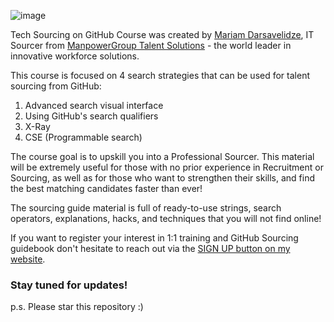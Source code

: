 ![image](https://user-images.githubusercontent.com/81953271/138593645-ac6a8997-7bbe-430b-90d0-3de575661562.png)

Tech Sourcing on GitHub Course was created by [Mariam Darsavelidze](https://www.linkedin.com/in/darsaveli/), IT Sourcer from [ManpowerGroup Talent Solutions](https://talentsolutions.manpowergroup.com/) - the world leader in innovative workforce solutions.

This course is focused on 4 search strategies that can be used for talent sourcing from GitHub:

1. Advanced search visual interface
2. Using GitHub's search qualifiers
3. X-Ray
4. CSE (Programmable search)

The course goal is to upskill you into a Professional Sourcer. This material will be extremely useful for those with no prior experience in Recruitment or Sourcing, as well as for those who want to strengthen their skills, and find the best matching candidates faster than ever!

The sourcing guide material is full of ready-to-use strings, search operators, explanations, hacks, and techniques that you will not find online!

If you want to register your interest in 1:1 training and GitHub Sourcing guidebook don't hesitate to reach out via the [SIGN UP button on my website](https://darsaveli.github.io/GitHub-Sourcing/).

### Stay tuned for updates! 

p.s.
Please star this repository :) 
